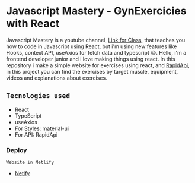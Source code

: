 # Javascript Mastery - GynExercicies with React

Javascript Mastery is a youtube channel, [Link for Class](https://www.youtube.com/watch?v=KBpoBc98BwM), that teaches you how to code in Javascript using React, but i'm using new features like Hooks, context API, useAxios for fetch data and typescript 😍.
Hello, i'm a frontend developer junior and i love making things using react.
In this repository i make a simple website for exercises using react, and [RapidApi](https://rapidapi.com/), in this project you can find the exercises by target muscle, equipment, videos and explanations about exercises.

## `Tecnologies used`

- React
- TypeScript
- useAxios
- For Styles: material-ui
- For API: RapidApi

### Deploy

`Website in Netlify`

- [Netify](https://exercisesbythiago.netlify.app/)
